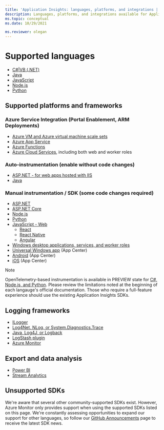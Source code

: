 ```yaml
---
title: 'Application Insights: languages, platforms, and integrations | Microsoft Docs'
description: Languages, platforms, and integrations available for Application Insights
ms.topic: conceptual
ms.date: 10/29/2021

ms.reviewer: olegan
---
```


# Supported languages

* [C#|VB (.NET)](./asp-net.md)
* [Java](./java-in-process-agent.md)
* [JavaScript](./javascript.md)
* [Node.js](./nodejs.md)
* [Python](./opencensus-python.md)

## Supported platforms and frameworks

### Azure Service Integration (Portal Enablement, ARM Deployments)
* [Azure VM and Azure virtual machine scale sets](./azure-vm-vmss-apps.md)
* [Azure App Service](./azure-web-apps.md)
* [Azure Functions](../../azure-functions/functions-monitoring.md)
* [Azure Cloud Services](./cloudservices.md), including both web and worker roles

### Auto-instrumentation (enable without code changes)
* [ASP.NET - for web apps hosted with IIS](./status-monitor-v2-overview.md)
* [Java](./java-in-process-agent.md)

### Manual instrumentation / SDK (some code changes required)
* [ASP.NET](./asp-net.md)
* [ASP.NET Core](./asp-net-core.md)
* [Node.js](./nodejs.md)
* [Python](./opencensus-python.md)
* [JavaScript - Web](./javascript.md)
  * [React](./javascript-react-plugin.md)
  * [React Native](./javascript-react-native-plugin.md)
  * [Angular](./javascript-angular-plugin.md)
* [Windows desktop applications, services, and worker roles](./windows-desktop.md)
* [Universal Windows app](../app/mobile-center-quickstart.md) (App Center)
* [Android](../app/mobile-center-quickstart.md) (App Center)
* [iOS](../app/mobile-center-quickstart.md) (App Center)

> [!NOTE]
> OpenTelemetry-based instrumentation is available in PREVIEW state for [C#, Node.js, and Python](opentelemetry-enable.md). Please review the limitations noted at the beginning of each langauge's official documentation. Those who require a full-feature experience should use the existing Application Insights SDKs.

## Logging frameworks
* [ILogger](./ilogger.md)
* [Log4Net, NLog, or System.Diagnostics.Trace](./asp-net-trace-logs.md)
* [Java, Log4J, or Logback](java-2x-trace-logs.md)
* [LogStash plugin](https://github.com/Azure/azure-diagnostics-tools/tree/master/Logstash/logstash-output-applicationinsights)
* [Azure Monitor](/archive/blogs/msoms/application-insights-connector-in-oms)

## Export and data analysis
* [Power BI](https://powerbi.microsoft.com/blog/explore-your-application-insights-data-with-power-bi/)
* [Stream Analytics](./export-power-bi.md)

## Unsupported SDKs
We're aware that several other community-supported SDKs exist. However, Azure Monitor only provides support when using the supported SDKs listed on this page. We're constantly assessing opportunities to expand our support for other languages, so follow our [GitHub Announcements](https://github.com/microsoft/ApplicationInsights-Announcements/issues) page to receive the latest SDK news. 
